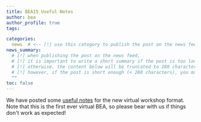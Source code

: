 ```yaml
---
title: BEA15 Useful Notes
author: bea
author_profile: true
tags:

categories:
  news  # <-- [!] use this category to publish the post on the news feed  
news_summary: 
  # [!] when publishing the post on the news feed,
  # [!] it is important to write a short summary if the post is too long (~several paragraphs)
  # [!] otherwise, the content below will be truncated to 280 characters on the news feed
  # [!] however, if the post is short enough (< 280 characters), you may disregard this option
  ""
toc: false
---
```


We have posted some [useful notes](/bea/2020#attending-virtually) for the new virtual workshop format. Note that this is the first ever virtual BEA, so please bear with us if things don't work as expected! 
